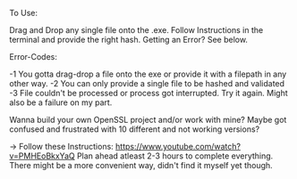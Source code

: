 To Use:

  Drag and Drop any single file onto the .exe.
  Follow Instructions in the terminal and provide the right hash.
  Getting an Error? See below.
  
Error-Codes:

  -1  You gotta drag-drop a file onto the exe or provide it with a filepath in any other way.
  -2  You can only provide a single file to be hashed and validated
  -3  File couldn't be processed or process got interrupted. Try it again. Might also be a failure on my part.

Wanna build your own OpenSSL project and/or work with mine? Maybe got confused and frustrated with 10 different and not working versions?

->  Follow these Instructions: https://www.youtube.com/watch?v=PMHEoBkxYaQ
    Plan ahead atleast 2-3 hours to complete everything. There might be a more convenient way, didn't find it myself yet though.

